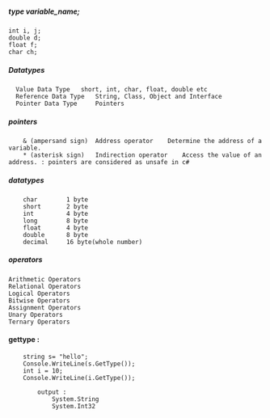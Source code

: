 ##### type variable_name;
    int i, j;  
    double d;      
    float f;      
    char ch;      
    
##### Datatypes    
      Value Data Type 	short, int, char, float, double etc
      Reference Data Type 	String, Class, Object and Interface
      Pointer Data Type 	Pointers
      
      
##### pointers
        & (ampersand sign) 	Address operator 	Determine the address of a variable.
        * (asterisk sign) 	Indirection operator 	Access the value of an address. : pointers are considered as unsafe in c#


##### datatypes
        char 	    1 byte
        short 	    2 byte
        int 	    4 byte 	
        long 	    8 byte
        float 	    4 byte 	
        double 	    8 byte 	
        decimal 	16 byte(whole number)

##### operators
        
    Arithmetic Operators
    Relational Operators
    Logical Operators
    Bitwise Operators
    Assignment Operators
    Unary Operators
    Ternary Operators
    
        
        
#### gettype : 

        string s= "hello";
        Console.WriteLine(s.GetType());
        int i = 10;
        Console.WriteLine(i.GetType());

            output : 
                System.String
                System.Int32
